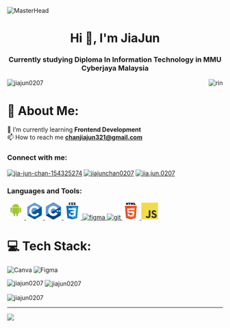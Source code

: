 ![MasterHead](https://thumbs.gfycat.com/NeighboringDisastrousCleanerwrasse-max-1mb.gif)
<h1 align="center">Hi 👋, I'm JiaJun</h1>
<h3 align="center">Currently studying Diploma In Information Technology in MMU Cyberjaya Malaysia</h3>
<img align="right" alt="rin" src="https://cdn-images-1.medium.com/v2/resize:fit:720/0*41inHKnPhGb04HsO.gif">

<p align="left"> <img src="https://komarev.com/ghpvc/?username=jiajun0207&label=Profile%20views&color=0e75b6&style=flat" alt="jiajun0207" /> </p>

# 💫 About Me:
🌱 I’m currently learning **Frontend Development**<br>📫 How to reach me **chanjiajun321@gmail.com**

<h3 align="left">Connect with me:</h3>
<p align="left">
<a href="https://linkedin.com/in/jia-jun-chan-154325274" target="blank"><img align="center" src="https://raw.githubusercontent.com/rahuldkjain/github-profile-readme-generator/master/src/images/icons/Social/linked-in-alt.svg" alt="jia-jun-chan-154325274" height="30" width="40" /></a>
<a href="https://fb.com/jiajunchan0207" target="blank"><img align="center" src="https://raw.githubusercontent.com/rahuldkjain/github-profile-readme-generator/master/src/images/icons/Social/facebook.svg" alt="jiajunchan0207" height="30" width="40" /></a>
<a href="https://instagram.com/jia.jun.0207" target="blank"><img align="center" src="https://raw.githubusercontent.com/rahuldkjain/github-profile-readme-generator/master/src/images/icons/Social/instagram.svg" alt="jia.jun.0207" height="30" width="40" /></a>
</p>

<h3 align="left">Languages and Tools:</h3>
<p align="left"> <a href="https://developer.android.com" target="_blank" rel="noreferrer"> <img src="https://raw.githubusercontent.com/devicons/devicon/master/icons/android/android-original-wordmark.svg" alt="android" width="40" height="40"/> </a> <a href="https://www.cprogramming.com/" target="_blank" rel="noreferrer"> <img src="https://raw.githubusercontent.com/devicons/devicon/master/icons/c/c-original.svg" alt="c" width="40" height="40"/> </a> <a href="https://www.w3schools.com/cpp/" target="_blank" rel="noreferrer"> <img src="https://raw.githubusercontent.com/devicons/devicon/master/icons/cplusplus/cplusplus-original.svg" alt="cplusplus" width="40" height="40"/> </a> <a href="https://www.w3schools.com/css/" target="_blank" rel="noreferrer"> <img src="https://raw.githubusercontent.com/devicons/devicon/master/icons/css3/css3-original-wordmark.svg" alt="css3" width="40" height="40"/> </a> <a href="https://www.figma.com/" target="_blank" rel="noreferrer"> <img src="https://www.vectorlogo.zone/logos/figma/figma-icon.svg" alt="figma" width="40" height="40"/> </a> <a href="https://git-scm.com/" target="_blank" rel="noreferrer"> <img src="https://www.vectorlogo.zone/logos/git-scm/git-scm-icon.svg" alt="git" width="40" height="40"/> </a> <a href="https://www.w3.org/html/" target="_blank" rel="noreferrer"> <img src="https://raw.githubusercontent.com/devicons/devicon/master/icons/html5/html5-original-wordmark.svg" alt="html5" width="40" height="40"/> </a> <a href="https://developer.mozilla.org/en-US/docs/Web/JavaScript" target="_blank" rel="noreferrer"> <img src="https://raw.githubusercontent.com/devicons/devicon/master/icons/javascript/javascript-original.svg" alt="javascript" width="40" height="40"/> </a> </p>

# 💻 Tech Stack:
![Canva](https://img.shields.io/badge/Canva-%2300C4CC.svg?style=for-the-badge&logo=Canva&logoColor=white) 	![Figma](https://img.shields.io/badge/figma-%23F24E1E.svg?style=for-the-badge&logo=figma&logoColor=white)
<p><img align="left" src="https://github-readme-stats.vercel.app/api/top-langs?username=jiajun0207&show_icons=true&locale=en&layout=compact" alt="jiajun0207" /></p>

<p>&nbsp;<img align="center" src="https://github-readme-stats.vercel.app/api?username=jiajun0207&show_icons=true&locale=en" alt="jiajun0207" /></p>

<p><img align="center" src="https://github-readme-streak-stats.herokuapp.com/?user=jiajun0207&" alt="jiajun0207" /></p>

---
[![](https://visitcount.itsvg.in/api?id=JiaJun0207&icon=0&color=0)](https://visitcount.itsvg.in)

<!-- Proudly created with GPRM ( https://gprm.itsvg.in ) -->
